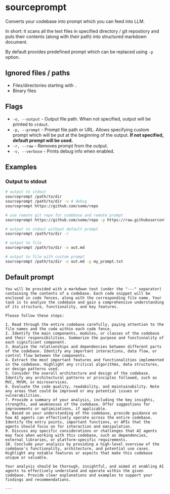 # sourceprompt

Converts your codebase into prompt which you can feed into LLM.

In short: it scans all the text files in specified directory / git repostiory and puts their contents (along with their path) into structured markdown document.

By default provides predefined prompt which can be replaced using `-p` option.

## Ignored files / paths

* Files/directories starting with `.`
* Binary files

## Flags

* `-o, --output` - Output file path. When not specified, output will be printed to `stdout`.
* `-p, --prompt` - Prompt file path or URL. Allows specifying custom prompt which will be put at the beginning of the output. **If not specified, default prompt will be used.**
* `-r, --raw` - Removes prompt from the output.
* `-v, --verbose` - Prints debug info when enabled.

## Examples

### Output to stdout

```bash
# output to stdout
sourceprompt /path/to/dir
sourceprompt /path/to/dir -v # debug
sourceprompt https://github.com/some/repo

# use remote git repo for codebase and remote prompt
sourceprompt https://github.com/some/repo -p https://raw.githubusercontent.com/another/repo/prompt.md -o out.md

# output to stdout without default prompt
sourceprompt /path/to/dir -r

# output to file
sourceprompt /path/to/dir -o out.md

# output to file with custom prompt
sourceprompt /path/to/dir -o out.md -p my_prompt.txt
```

## Default prompt

```
You will be provided with a markdown text (under the "---" separator) containing the contents of a codebase. Each code snippet will be enclosed in code fences, along with the corresponding file name. Your task is to analyze the codebase and gain a comprehensive understanding of its structure, functionality, and key features.

Please follow these steps:

1. Read through the entire codebase carefully, paying attention to the file names and the code within each code fence.
2. Identify the main components, modules, or classes of the codebase and their responsibilities. Summarize the purpose and functionality of each significant component.
3. Analyze the relationships and dependencies between different parts of the codebase. Identify any important interactions, data flow, or control flow between the components.
4. Extract the most important features and functionalities implemented in the codebase. Highlight any critical algorithms, data structures, or design patterns used.
5. Consider the overall architecture and design of the codebase. Identify any architectural patterns or principles followed, such as MVC, MVVM, or microservices.
6. Evaluate the code quality, readability, and maintainability. Note any areas that could be improved or any potential issues or vulnerabilities.
7. Provide a summary of your analysis, including the key insights, strengths, and weaknesses of the codebase. Offer suggestions for improvements or optimizations, if applicable.
8. Based on your understanding of the codebase, provide guidance on how AI agents can effectively operate across the entire codebase. Identify the entry points, important functions, or APIs that the agents should focus on for interaction and manipulation.
9. Discuss any specific considerations or challenges that AI agents may face when working with this codebase, such as dependencies, external libraries, or platform-specific requirements.
10. Conclude your analysis by providing a high-level overview of the codebase's functionality, architecture, and potential use cases. Highlight any notable features or aspects that make this codebase unique or valuable.

Your analysis should be thorough, insightful, and aimed at enabling AI agents to effectively understand and operate within the given codebase. Provide clear explanations and examples to support your findings and recommendations.

---

```